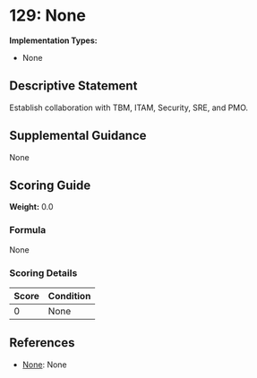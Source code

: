 # 129: None

**Implementation Types:**
- None

## Descriptive Statement

Establish collaboration with TBM, ITAM, Security, SRE, and PMO.

## Supplemental Guidance

None

## Scoring Guide

**Weight:** 0.0

### Formula

None

### Scoring Details

| Score | Condition |
| ----- | --------- |
| 0 | None |

## References

- [None](None): None

